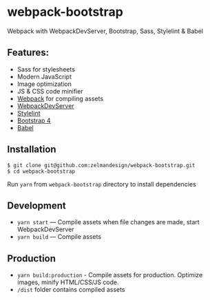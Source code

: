 # webpack-bootstrap

Webpack with WebpackDevServer, Bootstrap, Sass, Stylelint & Babel

## Features:

* Sass for stylesheets
* Modern JavaScript
* Image optimization
* JS & CSS code minifier
* [Webpack](https://webpack.github.io/) for compiling assets
* [WebpackDevServer](https://github.com/webpack/webpack-dev-server)
* [Stylelint](https://github.com/stylelint/stylelint)
* [Bootstrap 4](https://getbootstrap.com/)
* [Babel](https://babeljs.io/)

## Installation

```shell
$ git clone git@github.com:zelmandesign/webpack-bootstrap.git
$ cd webpack-bootstrap
```

Run `yarn` from `webpack-bootstrap` directory to install dependencies

## Development

* `yarn start` — Compile assets when file changes are made, start WebpackDevServer
* `yarn build` — Compile assets

## Production

* `yarn build:production` - Compile assets for production. Optimize images, minify HTML/CSS/JS code. 
* `/dist` folder contains compiled assets
